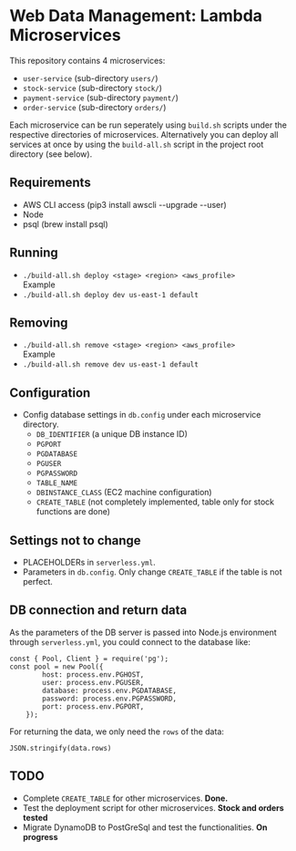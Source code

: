 # Web Data Management: Lambda Microservices
This repository contains 4 microservices:
* `user-service` (sub-directory `users/`)
* `stock-service` (sub-directory `stock/`)
* `payment-service` (sub-directory `payment/`)
* `order-service` (sub-directory `orders/`)
  
Each microservice can be run seperately using `build.sh` scripts under the respective directories of microservices.
Alternatively you can deploy all services at once by using the `build-all.sh` script in the 
project root directory (see below).
## Requirements
* AWS CLI access (pip3 install awscli --upgrade --user)
* Node
* psql (brew install psql)
## Running
* `./build-all.sh deploy <stage> <region> <aws_profile>`  
Example  
* `./build-all.sh deploy dev us-east-1 default`
## Removing
* `./build-all.sh remove <stage> <region> <aws_profile>`  
Example  
* `./build-all.sh remove dev us-east-1 default`
## Configuration
* Config database settings in `db.config` under each microservice directory.
  * `DB_IDENTIFIER` (a unique DB instance ID)
  * `PGPORT`
  * `PGDATABASE`
  * `PGUSER`
  * `PGPASSWORD`
  * `TABLE_NAME`
  * `DBINSTANCE_CLASS` (EC2 machine configuration)
  * `CREATE_TABLE` (not completely implemented, table only for stock functions are done)
## Settings not to change
* PLACEHOLDERs in `serverless.yml`.
* Parameters in `db.config`. Only change `CREATE_TABLE` if the table is not perfect.
## DB connection and return data
As the parameters of the DB server is passed into Node.js environment through `serverless.yml`, you could connect to the database like:
```
const { Pool, Client } = require('pg');
const pool = new Pool({
        host: process.env.PGHOST,
        user: process.env.PGUSER,
        database: process.env.PGDATABASE,
        password: process.env.PGPASSWORD,
        port: process.env.PGPORT,
    });
``` 
For returning the data, we only need the `rows` of the data:
```
JSON.stringify(data.rows)
```
## TODO
* Complete `CREATE_TABLE` for other microservices. **Done.**
* Test the deployment script for other microservices. **Stock and orders tested**
* Migrate DynamoDB to PostGreSql and test the functionalities. **On progress** 